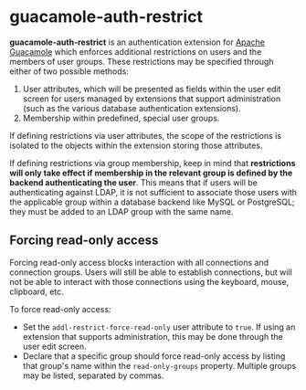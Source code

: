 guacamole-auth-restrict
=======================

**guacamole-auth-restrict** is an authentication extension for [Apache
Guacamole](http://guacamole.apache.org/) which enforces additional restrictions
on users and the members of user groups. These restrictions may be specified
through either of two possible methods:

1. User attributes, which will be presented as fields within the user edit
   screen for users managed by extensions that support administration (such as
   the various database authentication extensions).
2. Membership within predefined, special user groups.

If defining restrictions via user attributes, the scope of the restrictions is
isolated to the objects within the extension storing those attributes.

If defining restrictions via group membership, keep in mind that **restrictions
will only take effect if membership in the relevant group is defined by the
backend authenticating the user**. This means that if users will be
authenticating against LDAP, it is not sufficient to associate those users with
the applicable group within a database backend like MySQL or PostgreSQL; they
must be added to an LDAP group with the same name.

Forcing read-only access
------------------------

Forcing read-only access blocks interaction with all connections and connection
groups. Users will still be able to establish connections, but will not be able
to interact with those connections using the keyboard, mouse, clipboard, etc.

To force read-only access:

* Set the `addl-restrict-force-read-only` user attribute to `true`. If using
  an extension that supports administration, this may be done through the user
  edit screen.
* Declare that a specific group should force read-only access by listing that
  group's name within the `read-only-groups` property. Multiple groups may be
  listed, separated by commas.

